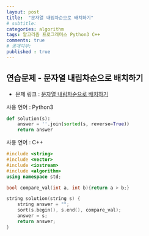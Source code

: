 ```yaml
---
layout: post
title:  "문자열 내림차순으로 배치하기"
# subtitle: 
categories: algorithm
tags: 알고리즘 프로그래머스 Python3 C++
comments: true
# 공개여부:
published : true
---
```


## 연습문제 - 문자열 내림차순으로 배치하기

* 문제 링크 : [문자열 내림차순으로 배치하기](https://programmers.co.kr/learn/courses/30/lessons/12917)

사용 언어 : Python3

```python
def solution(s):
    answer = ''.join(sorted(s, reverse=True))
    return answer
```

사용 연어 : C++

```cpp
#include <string>
#include <vector>
#include <iostream>
#include <algorithm>
using namespace std;

bool compare_val(int a, int b){return a > b;}

string solution(string s) {
    string answer = "";
    sort(s.begin(), s.end(), compare_val);
    answer = s;
    return answer;
}
```